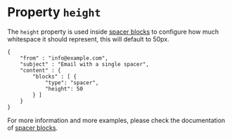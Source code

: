 # Property `height`

The `height` property is used inside <a href="/support/json/block-spacer">spacer blocks</a>
to configure how much whitespace it should represent, this will default to 50px.

    {
        "from" : "info@example.com",
        "subject" : "Email with a single spacer",
        "content" : {
            "blocks" : [ {
                "type": "spacer",
                "height": 50
            } ]
        }
    }

For more information and more examples, please check the documentation
of <a href="/support/json/block-spacer">spacer blocks</a>.
